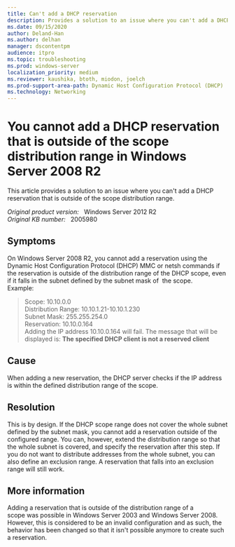 ```yaml
---
title: Can't add a DHCP reservation
description: Provides a solution to an issue where you can't add a DHCP reservation that is outside of the scope distribution range.
ms.date: 09/15/2020
author: Deland-Han 
ms.author: delhan
manager: dscontentpm
audience: itpro
ms.topic: troubleshooting
ms.prod: windows-server
localization_priority: medium
ms.reviewer: kaushika, btoth, miodon, joelch
ms.prod-support-area-path: Dynamic Host Configuration Protocol (DHCP)
ms.technology: Networking
---
```

# You cannot add a DHCP reservation that is outside of the scope distribution range in Windows Server 2008 R2

This article provides a solution to an issue where you can't add a DHCP reservation that is outside of the scope distribution range.

_Original product version:_ &nbsp; Windows Server 2012 R2  
_Original KB number:_ &nbsp; 2005980

## Symptoms

On Windows Server 2008 R2, you cannot add a reservation using the Dynamic Host Configuration Protocol (DHCP) MMC or netsh commands if the reservation is outside of the distribution range of the DHCP scope, even if it falls in the subnet defined by the subnet mask of  the scope.  
Example:  
> Scope: 10.10.0.0  
Distribution Range: 10.10.1.21-10.10.1.230  
Subnet Mask: 255.255.254.0  
Reservation: 10.10.0.164  
Adding the IP address 10.10.0.164 will fail. The message that will be displayed is: **The specified DHCP client is not a reserved client**  

## Cause

When adding a new reservation, the DHCP server checks if the IP address is within the defined distribution range of the scope.

## Resolution

This is by design. If the DHCP scope range does not cover the whole subnet defined by the subnet mask, you cannot add a reservation outside of the configured range. You can, however, extend the distribution range so that the whole subnet is covered, and specify the reservation after this step. If you do not want to distribute addresses from the whole subnet, you can also define an exclusion range. A reservation that falls into an exclusion range will still work.  

## More information

Adding a reservation that is outside of the distribution range of a scope was possible in Windows Server 2003 and Windows Server 2008.  
However, this is considered to be an invalid configuration and as such, the behavior has been changed so that it isn't possible anymore to create such a reservation.
